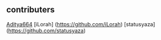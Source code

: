 ## contributers
[Aditya664](https://github.com/Aditya664)
[iLorah] (https://github.com/iLorah)
[statusyaza] (https://github.com/statusyaza)
